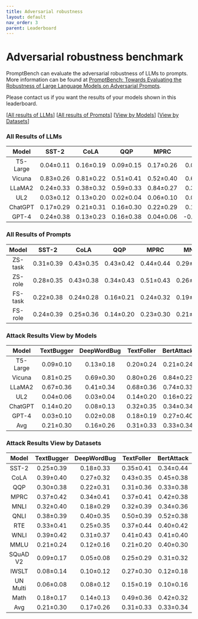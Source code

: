 ```yaml
---
title: Adversarial robustness
layout: default
nav_order: 3
parent: Leaderboard
---
```


# Adversarial robustness benchmark

PromptBench can evaluate the adversarial robustness of LLMs to prompts. More information can be found at [PromptBench: Towards Evaluating the Robustness of Large Language Models on Adversarial Prompts](https://arxiv.org/abs/2306.04528).

Please contact us if you want the results of your models shown in this leaderboard.


[[All results of LLMs](#all-results-of-llms)] [[All results of Prompts](#all-results-of-prompts)] [[View by Models](#attack-results-view-by-models)] [[View by Datasets](#attack-results-view-by-datasets)]




### All Results of LLMs

|   Model  |   SST-2   |    CoLA   |    QQP    |    MPRC   |    MNLI    |    QNLI   |    RTE    |    WNLI   |    MMLU   |  SQuAD v2 |   IWSLT   |  UN Multi  |    Math   |    Avg    |
|:--------:|:---------:|:---------:|:---------:|:---------:|:----------:|:---------:|:---------:|:---------:|:---------:|:---------:|:---------:|:----------:|:---------:|:---------:|
| T5-Large | 0.04±0.11 | 0.16±0.19 | 0.09±0.15 | 0.17±0.26 |  0.08±0.13 | 0.33±0.25 | 0.08±0.13 | 0.13±0.14 | 0.11±0.18 | 0.05±0.12 | 0.14±0.17 |  0.13±0.14 | 0.24±0.21 | 0.13±0.19 |
|  Vicuna  | 0.83±0.26 | 0.81±0.22 | 0.51±0.41 | 0.52±0.40 |  0.67±0.38 | 0.87±0.19 | 0.78±0.23 | 0.78±0.27 | 0.41±0.24 |     -     |     -     |      -     |     -     | 0.69±0.34 |
|  LLaMA2  | 0.24±0.33 | 0.38±0.32 | 0.59±0.33 | 0.84±0.27 |  0.32±0.32 | 0.51±0.39 | 0.68±0.39 | 0.73±0.37 | 0.28±0.24 |     -     |     -     |      -     |     -     | 0.51±0.39 |
|    UL2   | 0.03±0.12 | 0.13±0.20 | 0.02±0.04 | 0.06±0.10 |  0.06±0.12 | 0.05±0.11 | 0.02±0.04 | 0.04±0.03 | 0.05±0.11 | 0.10±0.18 | 0.15±0.11 |  0.05±0.05 | 0.21±0.21 | 0.08±0.14 |
|  ChatGPT | 0.17±0.29 | 0.21±0.31 | 0.16±0.30 | 0.22±0.29 |  0.13±0.18 | 0.25±0.31 | 0.09±0.13 | 0.14±0.12 | 0.14±0.18 | 0.22±0.28 | 0.17±0.26 |  0.12±0.18 | 0.33±0.31 | 0.18±0.26 |
|   GPT-4  | 0.24±0.38 | 0.13±0.23 | 0.16±0.38 | 0.04±0.06 | -0.03±0.02 | 0.05±0.23 | 0.03±0.05 | 0.04±0.04 | 0.04±0.04 | 0.27±0.31 | 0.07±0.14 | -0.02±0.01 | 0.02±0.18 | 0.08±0.21 |



### All Results of Prompts

|  Model  |   SST-2   |    CoLA   |    QQP    |    MPRC   |    MNLI   |    QNLI   |    RTE    |    WNLI   |    MMLU   |  SQuAD v2 |   IWSLT   |  UN Multi |    Math   |    Avg    |
|:-------:|:---------:|:---------:|:---------:|:---------:|:---------:|:---------:|:---------:|:---------:|:---------:|:---------:|:---------:|:---------:|:---------:|:---------:|
| ZS-task | 0.31±0.39 | 0.43±0.35 | 0.43±0.42 | 0.44±0.44 | 0.29±0.35 | 0.46±0.39 | 0.33±0.39 | 0.36±0.36 | 0.25±0.23 | 0.16±0.26 | 0.18±0.22 | 0.17±0.18 | 0.33±0.26 | 0.33±0.36 |
| ZS-role | 0.28±0.35 | 0.43±0.38 | 0.34±0.43 | 0.51±0.43 | 0.26±0.33 | 0.51±0.40 | 0.35±0.40 | 0.39±0.39 | 0.22±0.26 | 0.20±0.28 | 0.24±0.25 | 0.15±0.16 | 0.39±0.30 | 0.34±0.37 |
| FS-task | 0.22±0.38 | 0.24±0.28 | 0.16±0.21 | 0.24±0.32 | 0.19±0.29 | 0.30±0.34 | 0.31±0.39 | 0.37±0.41 | 0.18±0.23 | 0.06±0.11 | 0.08±0.09 | 0.04±0.07 | 0.16±0.18 | 0.21±0.31 |
| FS-role | 0.24±0.39 | 0.25±0.36 | 0.14±0.20 | 0.23±0.30 | 0.21±0.33 | 0.32±0.36 | 0.27±0.38 | 0.33±0.38 | 0.14±0.20 | 0.07±0.12 | 0.11±0.10 | 0.04±0.07 | 0.17±0.17 | 0.21±0.31 |



### Attack Results View by Models

|   Model  | TextBugger | DeepWordBug | TextFoller | BertAttack |  CheckList | StressTest |  Semantic |
|:--------:|:----------:|:-----------:|:----------:|:----------:|:----------:|:----------:|:---------:|
| T5-Large |  0.09±0.10 |  0.13±0.18  |  0.20±0.24 |  0.21±0.24 |  0.04±0.08 |  0.18±0.24 | 0.10±0.09 |
|  Vicuna  |  0.81±0.25 |  0.69±0.30  |  0.80±0.26 |  0.84±0.23 |  0.64±0.27 |  0.29±0.40 | 0.74±0.25 |
|  LLaMA2  |  0.67±0.36 |  0.41±0.34  |  0.68±0.36 |  0.74±0.33 |  0.34±0.33 |  0.20±0.30 | 0.66±0.35 |
|    UL2   |  0.04±0.06 |  0.03±0.04  |  0.14±0.20 |  0.16±0.22 |  0.04±0.07 |  0.06±0.09 | 0.06±0.08 |
|  ChatGPT |  0.14±0.20 |  0.08±0.13  |  0.32±0.35 |  0.34±0.34 |  0.07±0.13 |  0.06±0.12 | 0.26±0.22 |
|   GPT-4  |  0.03±0.10 |  0.02±0.08  |  0.18±0.19 |  0.27±0.40 | -0.02±0.09 |  0.03±0.15 | 0.03±0.16 |
|    Avg   |  0.21±0.30 |  0.16±0.26  |  0.31±0.33 |  0.33±0.34 |  0.12±0.23 |  0.11±0.23 | 0.22±0.26 |



### Attack Results View by Datasets


|   Model  | TextBugger | DeepWordBug | TextFoller | BertAttack | CheckList | StressTest |  Semantic |
|:--------:|:----------:|:-----------:|:----------:|:----------:|:---------:|:----------:|:---------:|
|   SST-2  |  0.25±0.39 |  0.18±0.33  |  0.35±0.41 |  0.34±0.44 | 0.22±0.36 |  0.15±0.31 | 0.28±0.35 |
|   CoLA   |  0.39±0.40 |  0.27±0.32  |  0.43±0.35 |  0.45±0.38 | 0.23±0.30 |  0.18±0.25 | 0.34±0.37 |
|    QQP   |  0.30±0.38 |  0.22±0.31  |  0.31±0.36 |  0.33±0.38 | 0.18±0.30 |  0.06±0.25 | 0.40±0.39 |
|   MPRC   |  0.37±0.42 |  0.34±0.41  |  0.37±0.41 |  0.42±0.38 | 0.24±0.37 |  0.25±0.33 | 0.39±0.39 |
|   MNLI   |  0.32±0.40 |  0.18±0.29  |  0.32±0.39 |  0.34±0.36 | 0.14±0.24 |  0.10±0.25 | 0.22±0.24 |
|   QNLI   |  0.38±0.39 |  0.40±0.35  |  0.50±0.39 |  0.52±0.38 | 0.25±0.39 |  0.23±0.33 | 0.40±0.35 |
|    RTE   |  0.33±0.41 |  0.25±0.35  |  0.37±0.44 |  0.40±0.42 | 0.18±0.32 |  0.17±0.24 | 0.42±0.40 |
|   WNLI   |  0.39±0.42 |  0.31±0.37  |  0.41±0.43 |  0.41±0.40 | 0.24±0.32 |  0.20±0.27 | 0.49±0.39 |
|   MMLU   |  0.21±0.24 |  0.12±0.16  |  0.21±0.20 |  0.40±0.30 | 0.13±0.18 |  0.03±0.15 | 0.20±0.19 |
| SQuAD V2 |  0.09±0.17 |  0.05±0.08  |  0.25±0.29 |  0.31±0.32 | 0.02±0.03 |  0.02±0.04 | 0.08±0.09 |
|   IWSLT  |  0.08±0.14 |  0.10±0.12  |  0.27±0.30 |  0.12±0.18 | 0.10±0.10 |  0.17±0.19 | 0.18±0.14 |
| UN Multi |  0.06±0.08 |  0.08±0.12  |  0.15±0.19 |  0.10±0.16 | 0.06±0.07 |  0.09±0.11 | 0.15±0.18 |
|   Math   |  0.18±0.17 |  0.14±0.13  |  0.49±0.36 |  0.42±0.32 | 0.15±0.11 |  0.13±0.08 | 0.23±0.13 |
|    Avg   |  0.21±0.30 |  0.17±0.26  |  0.31±0.33 |  0.33±0.34 | 0.12±0.23 |  0.11±0.23 | 0.22±0.26 |

